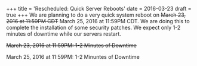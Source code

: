 +++
title = 'Rescheduled: Quick Server Reboots'
date = 2016-03-23
draft = true
+++
We are planning to do a very quick system reboot on ~~March 23, 2016 at 11:59PM CDT~~ March 25, 2016 at 11:59PM CDT. We are doing this to complete the installation of some security patches. We expect only 1-2 minutes of downtime while our servers restart.

~~March 23, 2016 at 11:59PM: 1-2 Minutes of Downtime~~

March 25, 2016 at 11:59PM: 1-2 Minuntes of Downtime